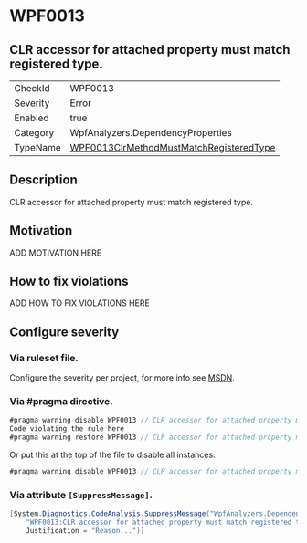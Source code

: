 # WPF0013
## CLR accessor for attached property must match registered type.

<!-- start generated table -->
<table>
<tr>
  <td>CheckId</td>
  <td>WPF0013</td>
</tr>
<tr>
  <td>Severity</td>
  <td>Error</td>
</tr>
<tr>
  <td>Enabled</td>
  <td>true</td>
</tr>
<tr>
  <td>Category</td>
  <td>WpfAnalyzers.DependencyProperties</td>
</tr>
<tr>
  <td>TypeName</td>
  <td><a href="https://github.com/DotNetAnalyzers/WpfAnalyzers/blob/master/WpfAnalyzers.Analyzers/WPF0013ClrMethodMustMatchRegisteredType.cs">WPF0013ClrMethodMustMatchRegisteredType</a></td>
</tr>
</table>
<!-- end generated table -->

## Description

CLR accessor for attached property must match registered type.

## Motivation

ADD MOTIVATION HERE

## How to fix violations

ADD HOW TO FIX VIOLATIONS HERE

<!-- start generated config severity -->
## Configure severity

### Via ruleset file.

Configure the severity per project, for more info see [MSDN](https://msdn.microsoft.com/en-us/library/dd264949.aspx).

### Via #pragma directive.
```C#
#pragma warning disable WPF0013 // CLR accessor for attached property must match registered type.
Code violating the rule here
#pragma warning restore WPF0013 // CLR accessor for attached property must match registered type.
```

Or put this at the top of the file to disable all instances.
```C#
#pragma warning disable WPF0013 // CLR accessor for attached property must match registered type.
```

### Via attribute `[SuppressMessage]`.

```C#
[System.Diagnostics.CodeAnalysis.SuppressMessage("WpfAnalyzers.DependencyProperties", 
    "WPF0013:CLR accessor for attached property must match registered type.", 
    Justification = "Reason...")]
```
<!-- end generated config severity -->